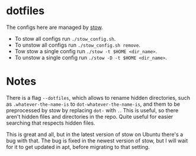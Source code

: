 # dotfiles

The configs here are managed by [stow](https://linux.die.net/man/8/stow).

- To stow all configs run `./stow_config.sh`.
- To unstow all configs run `./stow_config.sh remove`.
- Tow stow a single config run `./stow -t $HOME <dir_name>`.
- To unstow a single config run `./stow -D -t $HOME <dir_name>`.

# Notes

There is a flag `--dotfiles`, which allows to rename hidden directories, such as `.whatever-the-name-is` to `dot-whatever-the-name-is`, and them to be preprocessed by stow by replacing `dot-` with `.`. This is useful, so there aren't hidden files and directories in the repo. Quite useful for easier searching that respects hidden files.

This is great and all, but in the latest version of stow on Ubuntu there's a bug with that. The bug is fixed in the newest version of stow, but I will wait for it to get updated in apt, before migrating to that setting.
